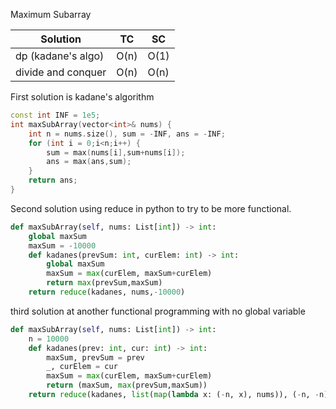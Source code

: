 Maximum Subarray

| Solution           | TC   | SC   |
|--------------------|------|------|
| dp (kadane's algo) | O(n) | O(1) |
| divide and conquer | O(n) | O(n) |

First solution is kadane's algorithm 


```c++
const int INF = 1e5;
int maxSubArray(vector<int>& nums) {
    int n = nums.size(), sum = -INF, ans = -INF;
    for (int i = 0;i<n;i++) {
        sum = max(nums[i],sum+nums[i]);
        ans = max(ans,sum);
    }
    return ans;
}
```

Second solution using reduce in python to try to be more functional.  

```py
def maxSubArray(self, nums: List[int]) -> int:
    global maxSum
    maxSum = -10000
    def kadanes(prevSum: int, curElem: int) -> int:
        global maxSum
        maxSum = max(curElem, maxSum+curElem)
        return max(prevSum,maxSum)
    return reduce(kadanes, nums,-10000)
```

third solution at another functional programming with no global variable

```py
def maxSubArray(self, nums: List[int]) -> int:
    n = 10000
    def kadanes(prev: int, cur: int) -> int:
        maxSum, prevSum = prev
        _, curElem = cur
        maxSum = max(curElem, maxSum+curElem)
        return (maxSum, max(prevSum,maxSum))
    return reduce(kadanes, list(map(lambda x: (-n, x), nums)), (-n, -n))[1]
```